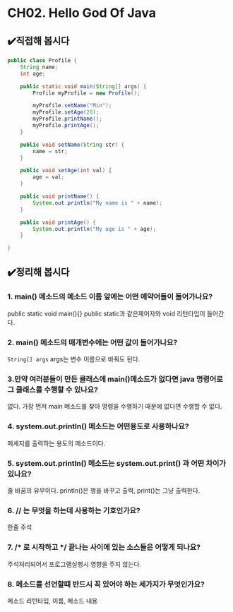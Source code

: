 # CH02. Hello God Of Java

## ✔️직접해 봅시다

```java
public class Profile {
    String name;
    int age;

    public static void main(String[] args) {
        Profile myProfile = new Profile();

        myProfile.setName("Min");
        myProfile.setAge(20);
        myProfile.printName();
        myProfile.printAge();
    }

    public void setName(String str) {
        name = str;
    }

    public void setAge(int val) {
        age = val;
    }

    public void printName() {
        System.out.println("My name is " + name);
    }

    public void printAge() {
        System.out.println("My age is " + age);
    }

}
```

## ✔️정리해 봅시다

### 1. **main()  메소드의 메소드 이름 앞에는 어떤 예약어들이 들어가나요?**

public static void main(){} public static과 같은제어자와 void 리턴타입이 들어간다.

### 2. main() 메소드의 매개변수에는 어떤 값이 들어가나요?

`String[] args` args는 변수 이름으로 바꿔도 된다.

### 3.만약 여러분들이 만든 클래스에 main()메소드가 없다면 java 명령어로 그 클래스를 수행할 수 있나요?

없다. 가장 먼저 main 메소드를 찾아 명령을 수행하기 때문에 없다면 수행할 수 없다.

### 4. system.out.println() 메소드는 어떤용도로 사용하나요?

메세지를 출력하는 용도의 메소드이다.

### 5. system.out.println() 메소드는  system.out.print() 과 어떤 차이가 있나요?

줄 바꿈의 유무이다. println()은 행을 바꾸고 출력, print()는 그냥 출력한다.

### 6. // 는 무엇을 하는데 사용하는 기호인가요?

한줄 주석

### 7.  /* 로 시작하고 */ 끝나는 사이에 있는 소스들은 어떻게 되나요?

주석처리되어서 프로그램실행시 영향을 주지 않는다.

### 8. 메소드를 선언할떄 반드시 꼭 있어야 하는 세가지가 무엇인가요?

메소드 리턴타입, 이름, 메소드 내용